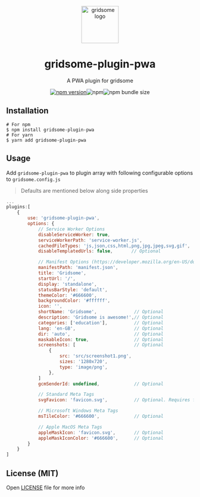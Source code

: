 <p align="center">
    <a href="https://www.npmjs.com/package/gridsome-plugin-pwa">
      <img src="https://gridsome.org/logos/logo-circle-light.svg" alt="gridsome logo" width="100px"/>
    </a>
    <h1 align="center">gridsome-plugin-pwa</h1>
    <p align="center"> A PWA plugin for gridsome </p>
    <p align="center"><a href="https://npmjs.com/package/gridsome-plugin-pwa"><img src="https://badge.fury.io/js/gridsome-plugin-pwa.svg" alt="npm version"></a><img alt="npm" src="https://img.shields.io/npm/dt/gridsome-plugin-pwa"><img alt="npm bundle size" src="https://img.shields.io/bundlephobia/minzip/gridsome-plugin-pwa"></p>
</p>

## Installation

```
# For npm
$ npm install gridsome-plugin-pwa
# For yarn
$ yarn add gridsome-plugin-pwa
```

## Usage

Add `gridsome-plugin-pwa` to plugin array with following configurable options to `gridsome.config.js`

> Defaults are mentioned below along side properties

```js
...
plugins:[
    {
        use: 'gridsome-plugin-pwa',
        options: {
            // Service Worker Options
            disableServiceWorker: true,
            serviceWorkerPath: 'service-worker.js',
            cachedFileTypes: 'js,json,css,html,png,jpg,jpeg,svg,gif',
            disableTemplatedUrls: false,       // Optional

            // Manifest Options (https://developer.mozilla.org/en-US/docs/Web/Manifest)
            manifestPath: 'manifest.json',
            title: 'Gridsome',
            startUrl: '/',
            display: 'standalone',
            statusBarStyle: 'default',
            themeColor: '#666600',
            backgroundColor: '#ffffff',
            icon: '',
            shortName: 'Gridsome',              // Optional
            description: 'Gridsome is awesome!',// Optional
            categories: ['education'],          // Optional
            lang: 'en-GB',                      // Optional
            dir: 'auto',                        // Optional
            maskableIcon: true,                 // Optional
            screenshots: [                      // Optional
                {
                    src: 'src/screenshot1.png',
                    sizes: '1280x720',
                    type: 'image/png',
                },
            ]
            gcmSenderId: undefined,             // Optional

            // Standard Meta Tags
            svgFavicon: 'favicon.svg',          // Optional. Requires favicon.ico fallback

            // Microsoft Windows Meta Tags
            msTileColor: '#666600',             // Optional

            // Apple MacOS Meta Tags
            appleMaskIcon: 'favicon.svg',       // Optional
            appleMaskIconColor: '#666600',      // Optional
        }
    }
]
```

## License (MIT)

Open [LICENSE](./LICENSE) file for more info
